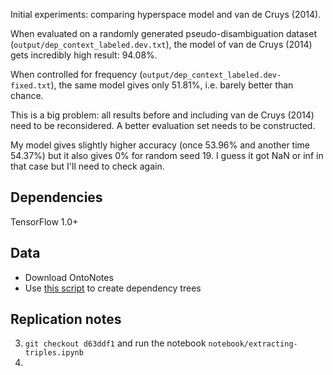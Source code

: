 
Initial experiments: comparing hyperspace model and van de Cruys (2014).

When evaluated on a randomly generated pseudo-disambiguation dataset
(`output/dep_context_labeled.dev.txt`), the model
of van de Cruys (2014) gets incredibly high result: 94.08%.

When controlled for frequency (`output/dep_context_labeled.dev-fixed.txt`),
the same model gives only 51.81%, i.e. barely better than chance.

This is a big problem: all results before and including van de Cruys (2014)
need to be reconsidered. A better evaluation set needs to be constructed. 

My model gives slightly higher accuracy (once 53.96% and another time 54.37%)
but it also gives 0% for random seed 19. I guess it got NaN or inf in that case
but I'll need to check again.

## Dependencies

TensorFlow 1.0+

## Data

- Download OntoNotes
- Use [this script](https://bitbucket.org/cltl/isrl-sp/src/756fadf8d1d25d6a4271f0cc4caa94af0ab095da/constituency2dependency.py?at=master&fileviewer=file-view-default) to create dependency trees

## Replication notes

3. `git checkout d63ddf1` and run the notebook `notebook/extracting-triples.ipynb`
4. 